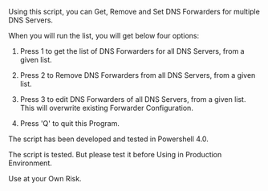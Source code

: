 Using this script, you can Get, Remove and Set DNS Forwarders for multiple DNS Servers.

When you will run the list, you will get below four options:

1. Press 1 to get the list of DNS Forwarders for all DNS Servers, from a given list.

2. Press 2 to Remove DNS Forwarders from all DNS Servers, from a given list.

3. Press 3 to edit DNS Forwarders of all DNS Servers, from a given list. This will overwrite existing Forwarder Configuration.

4. Press 'Q' to quit this Program.


 
The script has been developed and tested in Powershell 4.0.

The script is tested. But please test it before Using in Production Environment.

Use at your Own Risk.

 

